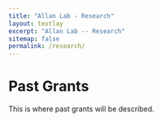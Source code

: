 ```yaml
---
title: "Allan Lab - Research"
layout: textlay
excerpt: "Allan Lab -- Research"
sitemap: false
permalink: /research/
---
```


# Past Grants

This is where past grants will be described.
